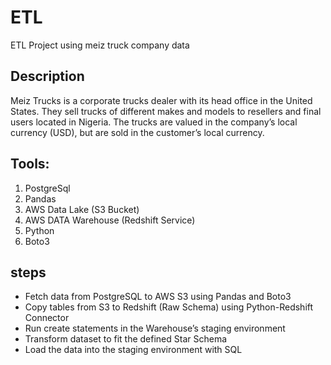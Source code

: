 # ETL
ETL Project using meiz truck company data

## Description
 Meiz Trucks is a corporate trucks dealer with its head
office in the United States.
They sell trucks of different makes and models to
resellers and final users located in Nigeria.
The trucks are valued in the company’s local currency
(USD), but are sold in the customer’s local currency.



## Tools:
1. PostgreSql
2. Pandas
3. AWS Data Lake (S3 Bucket)
4. AWS DATA Warehouse (Redshift Service)
5. Python
6. Boto3

## steps
- Fetch data from PostgreSQL to AWS S3 using Pandas and Boto3
- Copy tables from S3 to Redshift (Raw Schema) using Python-Redshift Connector
- Run create statements in the Warehouse’s staging environment
- Transform dataset to fit the defined Star Schema
- Load the data into the staging environment with SQL